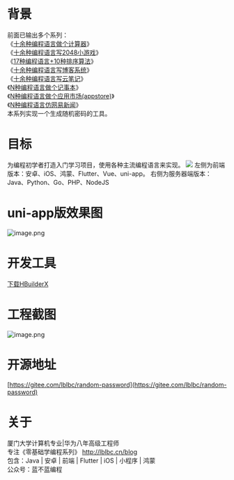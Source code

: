 
# 背景
前面已输出多个系列：  
《[十余种编程语言做个计算器](https://cxyxy.blog.csdn.net/article/details/128761660)》  
《[十余种编程语言写2048小游戏](https://cxyxy.blog.csdn.net/article/details/128696358)》  
《[17种编程语言+10种排序算法](https://cxyxy.blog.csdn.net/article/details/128760848)》  
《[十余种编程语言写博客系统](https://cxyxy.blog.csdn.net/article/details/128755326)》  
《[十余种编程语言写云笔记](https://cxyxy.blog.csdn.net/article/details/128760968)》  
《[N种编程语言做个记事本](https://cxyxy.blog.csdn.net/article/details/128761825)》  
《[N种编程语言做个应用市场(appstore)](https://cxyxy.blog.csdn.net/article/details/129223072)》  
《[N种编程语言仿网易新闻](https://juejin.cn/post/7210369671656407095)》  
本系列实现一个生成随机密码的工具。
# 目标
为编程初学者打造入门学习项目，使用各种主流编程语言来实现。
![](https://p3-juejin.byteimg.com/tos-cn-i-k3u1fbpfcp/05c621129bfa413abcd404eeb277920f~tplv-k3u1fbpfcp-zoom-1.image)
左侧为前端版本：安卓、iOS、鸿蒙、Flutter、Vue、uni-app。
右侧为服务器端版本：Java、Python、Go、PHP、NodeJS

# uni-app版效果图
![image.png](https://p6-juejin.byteimg.com/tos-cn-i-k3u1fbpfcp/138531005e464875a1925c05c4548363~tplv-k3u1fbpfcp-watermark.image?)
# 开发工具
[下载HBuilderX](https://cxyxy.blog.csdn.net/article/details/128722661)

# 工程截图
![image.png](https://p9-juejin.byteimg.com/tos-cn-i-k3u1fbpfcp/21e3ea6a58ed49d6af1ff15debdc0a5c~tplv-k3u1fbpfcp-watermark.image?)
# 开源地址
[https://gitee.com/lblbc/random-password](https://gitee.com/lblbc/random-password)

# 关于
厦门大学计算机专业|华为八年高级工程师     
专注《零基础学编程系列》  http://lblbc.cn/blog  
包含：Java | 安卓 | 前端 | Flutter | iOS | 小程序 | 鸿蒙  
公众号：蓝不蓝编程  